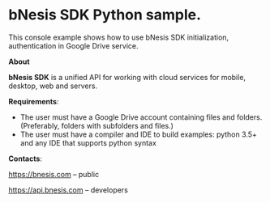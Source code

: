 # bNesis SDK Python sample.

This console example shows how to use bNesis SDK initialization, authentication in Google Drive service.

**About**

**bNesis SDK** is a unified API for working with cloud services for mobile, desktop, web and servers.

**Requirements**:

- The user must have a Google Drive account containing files and folders. (Preferably, folders with subfolders and files.)
- The user must have a compiler and IDE to build examples: python 3.5+ and any IDE that supports python syntax

**Contacts**:

https://bnesis.com – public

https://api.bnesis.com – developers
